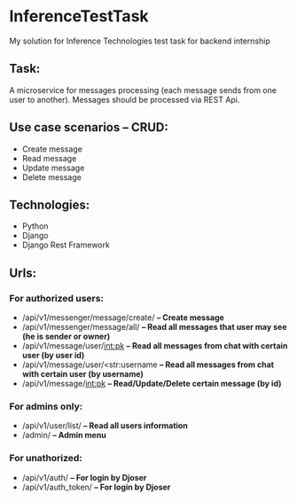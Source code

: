 # InferenceTestTask
My solution for Inference Technologies test task for backend internship
## Task:
A microservice for messages processing (each message sends from one user to another). Messages should be processed via REST Api.
## Use case scenarios – CRUD:
* Create message
* Read message
* Update message
* Delete message
## Technologies:
* Python
* Django
* Django Rest Framework
## Urls:
### For authorized users:
* /api/v1/messenger/message/create/ **– Create message**
* /api/v1/messenger/message/all/ **– Read all messages that user may see (he is sender or owner)**
* /api/v1/message/user/<int:pk> **– Read all messages from chat with certain user (by user id)**
* /api/v1/message/user/<str:username **– Read all messages from chat with certain user (by username)**
* /api/v1/message/<int:pk> **– Read/Update/Delete certain message (by id)**
### For admins only:
* /api/v1/user/list/ **– Read all users information**
* /admin/ **– Admin menu**
### For unathorized:
* /api/v1/auth/ **– For login by Djoser**
* /api/v1/auth_token/ **– For login by Djoser**
